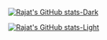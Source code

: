 [![Rajat's GitHub stats-Dark](https://grs-vercel-54nx-q514uhgwr-wthrajat.vercel.app/api?username=wthrajat&show_icons=true&show_stars=false&count_private=true&theme=dark#gh-dark-mode-only&card_width=&custom_title=My%20GitHub%20stats&show=reviews,discussions_started,discussions_answered,prs_merged,prs_merged_percentage)](https://github.com/wthrajat/wthrajat#gh-dark-mode-only)

[![Rajat's GitHub stats-Light](https://grs-vercel-54nx-q514uhgwr-wthrajat.vercel.app/api?username=wthrajat&show_icons=true&count_private=true&theme=default#gh-light-mode-only&card_width=&custom_title=My%20GitHub%20stats)](https://github.com/wthrajat/wthrajat#gh-light-mode-only)


<!--
### 🎶 Vibing to :)
<p align="center">
<img src="https://spotify-github-profile.vercel.app/api/view?uid=312mjqnhb5c73kvsmjzjizlrzx4u&cover_image=true&theme=natemoo-re&show_offline=false&background_color=121212&bar_color=1c71d8&bar_color_cover=false"/>

</p>
<img src="https://grs-vercel-54nx-q514uhgwr-wthrajat.vercel.app/api/top-langs/?username=wthrajat&langs_count=8&layout=compact&hide_border=true&bg_color=161B22&text_color=c9d1d9&title_color=50a6ff&icon_color=3572a5&card_width=&custom_title=Most%20used%20langs:"/>
-->

